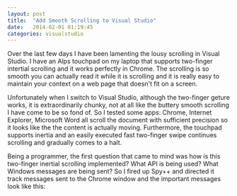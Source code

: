```yaml
---
layout: post
title:  "Add Smooth Scrolling to Visual Studio"
date:   2014-02-01 01:19:45
categories: visualstudio
---
```


Over the last few days I have been lamenting the lousy scrolling in Visual Studio.  I have an Alps touchpad on my laptop that supports two-finger intertial scrolling and it works perfectly in Chrome.  The scrolling is so smooth you can actually read it while it is scrolling and it is really easy to maintain your context on a web page that doesn't fit on a screen.

Unfortunately when I switch to Visual Studio, although the two-finger geture works, it is extraordinarily chunky, not at all like the buttery smooth scrolling I have come to be so fond of.  So I tested some apps: Chrome, Internet Explorer, Microsoft Word all scroll the document with sufficient precision so it looks like the the content is actually moving.  Furthermore, the touchpad supports inertia and an easily executed fast two-finger swipe continues scrolling and gradually comes to a halt.


Being a programmer, the first question that came to mind was how is this two-finger inertial scrolling implemented?  What API is being used?  What Windows messages are being sent?  So I fired up Spy++ and directed it track messages sent to the Chrome window and the important messages look like this: